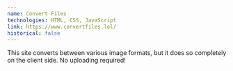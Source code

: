```yaml
---
name: Convert Files
technologies: HTML, CSS, JavaScript
link: https://www.convertfiles.lol/
historical: false
---
```


This site converts between various image formats, but it does so completely on the client side. No uploading required!
